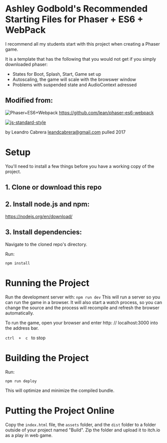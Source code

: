 # Ashley Godbold's Recommended Starting Files for Phaser + ES6 + WebPack
I recommend all my students start with this project when creating a Phaser game. 

It is a template that has the following that you would not get if you simply downloaded phaser:
- States for Boot, Splash, Start, Game set up
- Autoscaling, the game will scale with the browswer window
- Problems with suspended state and AudioContext adressed 


## Modified from:
![Phaser+ES6+Webpack](https://raw.githubusercontent.com/lean/phaser-es6-webpack/master/assets/images/phaser-es6-webpack.jpg)
https://github.com/lean/phaser-es6-webpack

[![js-standard-style](https://cdn.rawgit.com/feross/standard/master/badge.svg)](https://github.com/feross/standard)

by Leandro Cabrera <leandcabrera@gmail.com>
pulled 2017


# Setup
You'll need to install a few things before you have a working copy of the project.

## 1. Clone or download this repo

## 2. Install node.js and npm:

https://nodejs.org/en/download/ 


## 3. Install dependencies:

Navigate to the cloned repo's directory.

Run:

```npm install``` 


# Running the Project
Run the development server with:
```npm run dev```
This will run a server so you can run the game in a browser. It will also start a watch process, so you can change the source and the process will recompile and refresh the browser automatically.

To run the game, open your browser and enter http: // localhost:3000 into the address bar.

```ctrl  +  c ``` to stop


# Building the Project
Run:

```npm run deploy```

This will optimize and minimize the compiled bundle.

# Putting the Project Online
Copy the ```index.html``` file, the ```assets``` folder, and the ```dist``` folder to a folder outside of your project named "Build".
Zip the folder and upload it to itch.io as a play in web game.
